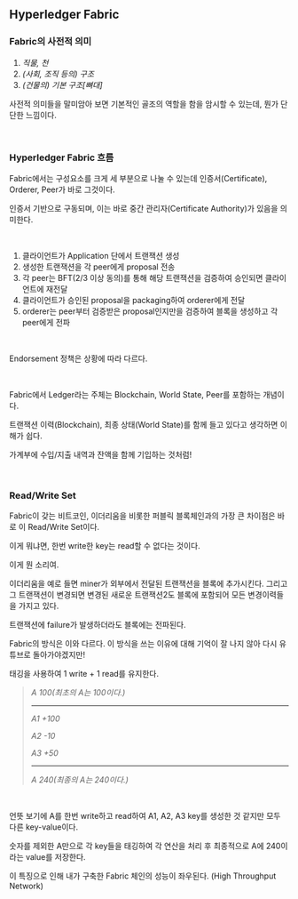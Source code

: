 ## Hyperledger Fabric

### **Fabric의 사전적 의미**

1. *직물, 천*
2. *(사회, 조직 등의) 구조*
3. *(건물의) 기본 구조[뼈대]*

사전적 의미들을 말미암아 보면 기본적인 골조의 역할을 함을 암시할 수 있는데, 뭔가 단단한 느낌이다.

<br>

### Hyperledger Fabric 흐름

Fabric에서는 구성요소를 크게 세 부분으로 나눌 수 있는데 인증서(Certificate), Orderer, Peer가 바로 그것이다.

인증서 기반으로 구동되며, 이는 바로 중간 관리자(Certificate Authority)가 있음을 의미한다.

<br>

1. 클라이언트가 Application 단에서 트랜잭션 생성
2. 생성한 트랜잭션을 각 peer에게 proposal 전송
3. 각 peer는 BFT(2/3 이상 동의)를 통해 해당 트랜잭션을 검증하여 승인되면 클라이언트에 재전달
4. 클라이언트가 승인된 proposal을 packaging하여 orderer에게 전달
5. orderer는 peer부터 검증받은 proposal인지만을 검증하여 블록을 생성하고 각 peer에게 전파

<br>

Endorsement 정책은 상황에 따라 다르다.

<br>

Fabric에서 Ledger라는 주체는 Blockchain, World State, Peer를 포함하는 개념이다.

트랜잭션 이력(Blockchain), 최종 상태(World State)를 함께 들고 있다고 생각하면 이해가 쉽다.

가계부에 수입/지출 내역과 잔액을 함께 기입하는 것처럼!

<br>

### Read/Write Set

Fabric이 갖는 비트코인, 이더리움을 비롯한 퍼블릭 블록체인과의 가장 큰 차이점은 바로 이 Read/Write Set이다.

이게 뭐냐면, 한번 write한 key는 read할 수 없다는 것이다.

이게 뭔 소리여.

이더리움을 예로 들면 miner가 외부에서 전달된 트랜잭션을 블록에 추가시킨다. 그리고 그 트랜잭션이 변경되면 변경된 새로운 트랜잭션2도 블록에 포함되어 모든 변경이력들을 가지고 있다.

트랜잭션에 failure가 발생하더라도 블록에는 전파된다.

Fabric의 방식은 이와 다르다. 이 방식을 쓰는 이유에 대해 기억이 잘 나지 않아 다시 유튜브로 돌아가야겠지만!

태깅을 사용하여 1 write + 1 read를 유지한다.

> *A	100(최초의 A는 100이다.)*
>
> ---
>
> *A1	+100*
>
> *A2	-10*
>
> *A3	+50*
>
> ---------------
>
> *A	240(최종의 A는 240이다.)*

<br>

언뜻 보기에 A를 한번 write하고 read하여 A1, A2, A3 key를 생성한 것 같지만 모두 다른 key-value이다.

숫자를 제외한 A만으로 각 key들을 태깅하여 각 연산을 처리 후 최종적으로 A에 240이라는 value를 저장한다.

이 특징으로 인해 내가 구축한 Fabric 체인의 성능이 좌우된다. (High Throughput Network)